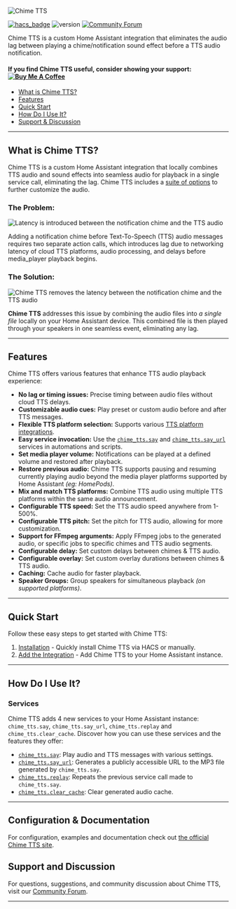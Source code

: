 ![Chime TTS](https://raw.githubusercontent.com/nimroddolev/chime_tts/main/icon.png)

[![hacs_badge](https://img.shields.io/badge/HACS-Default-41BDF5.svg)](https://github.com/hacs/integration)
![version](https://img.shields.io/github/v/release/nimroddolev/chime_tts)
[![Community Forum][forum-shield]][forum]
<a href="https://www.buymeacoffee.com/nimroddolev"><img src="https://www.buymeacoffee.com/assets/img/custom_images/orange_img.png" height="0px"></a>

Chime TTS is a custom Home Assistant integration that eliminates the audio lag between playing a chime/notification sound effect before a TTS audio notification.

#### If you find Chime TTS useful, consider showing your support: <a href="https://www.buymeacoffee.com/nimroddolev" target="_blank"><img src="https://i.ibb.co/D1sqFY8/buy-me-a-coffee.png" alt="Buy Me A Coffee"></a>


- [What is Chime TTS?](https://nimroddolev.github.io/chime_tts/docs/getting-started#what-is-chime-tts)
- [Features](https://nimroddolev.github.io/chime_tts/docs/getting-started#features)
- [Quick Start](https://nimroddolev.github.io/chime_tts/docs/getting-started#quick-start)
- [How Do I Use It?](https://nimroddolev.github.io/chime_tts/docs/getting-started#how-do-i-use-it)
- [Support & Discussion](https://nimroddolev.github.io/chime_tts/docs/getting-started#support-and-discussion)

---

## What is Chime TTS?

Chime TTS is a custom Home Assistant integration that locally combines TTS audio and sound effects into seamless audio for playback in a single service call, eliminating the lag. Chime TTS includes a [suite of options](https://nimroddolev.github.io/chime_tts/docs/getting-started#features) to further customize the audio.

### The Problem:

<source media="(prefers-color-scheme: dark)" srcset="https://raw.githubusercontent.com/nimroddolev/chime_tts/main/images/wiki/home/no_chime_tts-dark.png">
<source media="(prefers-color-scheme: light)" srcset="https://raw.githubusercontent.com/nimroddolev/chime_tts/main/images/wiki/home/no_chime_tts-light.png">
<img alt="Latency is introduced between the notification chime and the TTS audio" src="https://raw.githubusercontent.com/nimroddolev/chime_tts/main/images/wiki/home/no_chime_tts-dark.png">

Adding a notification chime before Text-To-Speech (TTS) audio messages requires two separate action calls, which introduces lag due to networking latency of cloud TTS platforms, audio processing, and delays before media_player playback begins.

### The Solution:

<source media="(prefers-color-scheme: dark)" srcset="https://raw.githubusercontent.com/nimroddolev/chime_tts/main/images/wiki/home/wuth_chime_tts-dark.png">
<source media="(prefers-color-scheme: light)" srcset="https://raw.githubusercontent.com/nimroddolev/chime_tts/main/images/wiki/home/with_chime_tts-light.png">
<img alt="Chime TTS removes the latency between the notification chime and the TTS audio" src="https://raw.githubusercontent.com/nimroddolev/chime_tts/main/images/wiki/home/with_chime_tts-dark.png">

**Chime TTS** addresses this issue by combining the audio files into _a single file_ locally on your Home Assistant device. This combined file is then played through your speakers in one seamless event, eliminating any lag.

***

##  Features

Chime TTS offers various features that enhance TTS audio playback experience:

- **No lag or timing issues:** Precise timing between audio files without cloud TTS delays.
- **Customizable audio cues:** Play preset or custom audio before and after TTS messages.
- **Flexible TTS platform selection:** Supports various [TTS platform integrations](https://www.home-assistant.io/integrations/#text-to-speech).
-  **Easy service invocation:** Use the [`chime_tts.say`](https://nimroddolev.github.io/chime_tts/docs/documentation/services/say-service) and [`chime_tts.say_url`](https://nimroddolev.github.io/chime_tts/docs/documentation/services/say_url-service) services in automations and scripts.
-  **Set media player  volume:** Notifications can be played at a defined volume and restored after playback.
- **Restore previous audio:** Chime TTS supports pausing and resuming currently playing audio beyond the media player platforms supported by Home Assistant *(eg: HomePods)*.
-  **Mix and match TTS platforms:** Combine TTS audio using multiple TTS platforms within the same audio announcement.
- **Configurable TTS speed:** Set the TTS audio speed anywhere from 1-500%.
- **Configurable TTS pitch:** Set the pitch for TTS audio, allowing for more customization.
- **Support for FFmpeg arguments:** Apply FFmpeg jobs to the generated audio, or specific jobs to specific chimes and TTS audio segments.
-  **Configurable delay:** Set custom delays between chimes & TTS audio.
-  **Configurable overlay:** Set custom overlay durations between chimes & TTS audio.
-  **Caching:** Cache audio for faster playback.
-  **Speaker Groups:** Group speakers for simultaneous playback *(on supported platforms)*.

***

## Quick Start

Follow these easy steps to get started with Chime TTS:

1. [Installation](https://nimroddolev.github.io/chime_tts/docs/quick-start/installing-chime-tts) - Quickly install Chime TTS via HACS or manually.
2. [Add the Integration](https://nimroddolev.github.io/chime_tts/docs/quick-start/adding-the-integration) - Add Chime TTS to your Home Assistant instance.

***

## How Do I Use It?

### Services

Chime TTS adds 4 new services to your Home Assistant instance: `chime_tts.say`, `chime_tts.say_url`, `chime_tts.replay` and `chime_tts.clear_cache`. Discover how you can use these services and the features they offer:

- [`chime_tts.say`](https://nimroddolev.github.io/chime_tts/docs/documentation/services/say-service): Play audio and TTS messages with various settings.
- [`chime_tts.say_url`](https://nimroddolev.github.io/chime_tts/docs/documentation/services/say_url-service): Generates a publicly accessible URL to the MP3 file generated by `chime_tts.say`.
- [`chime_tts.replay`](https://nimroddolev.github.io/chime_tts/docs/documentation/services/replay-service): Repeats the previous service call made to `chime_tts.say`.
- [`chime_tts.clear_cache`](https://nimroddolev.github.io/chime_tts/docs/documentation/services/clear_cache-service): Clear generated audio cache.

***

## Configuration & Documentation

For configuration, examples and documentation check out [the official Chime TTS site](https://nimroddolev.github.io/chime_tts).

## Support and Discussion

For questions, suggestions, and community discussion about Chime TTS, visit our [Community Forum](https://community.home-assistant.io/t/chime-tts-play-audio-before-after-tts-audio-lag-free/578430).

***

[forum-shield]: https://img.shields.io/badge/community-forum-brightgreen.svg?style=popout
[forum]: https://community.home-assistant.io/t/chime-tts-play-audio-before-after-tts-audio-lag-free/578430
